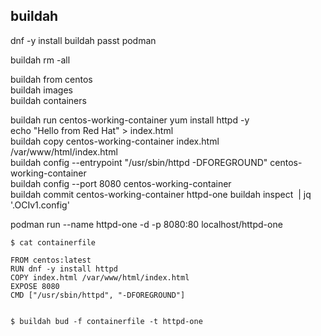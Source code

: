 ## buildah

dnf -y install buildah passt podman

buildah rm -all  

buildah from centos  
buildah images  
buildah containers  

buildah run centos-working-container yum install httpd -y  
echo "Hello from Red Hat" > index.html  
buildah copy centos-working-container index.html /var/www/html/index.html  
buildah config --entrypoint "/usr/sbin/httpd -DFOREGROUND" centos-working-container  
buildah config --port 8080 centos-working-container  
buildah commit centos-working-container httpd-one
buildah inspect <image> | jq '.OCIv1.config'  

podman run --name httpd-one -d -p 8080:80 localhost/httpd-one  

```
$ cat containerfile

FROM centos:latest
RUN dnf -y install httpd
COPY index.html /var/www/html/index.html
EXPOSE 8080
CMD ["/usr/sbin/httpd", "-DFOREGROUND"]


$ buildah bud -f containerfile -t httpd-one

```



